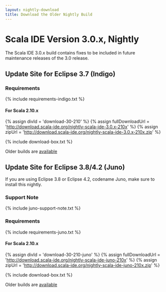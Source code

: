 ```yaml
---
layout: nightly-download
title: Download the Older Nightly Build
---
```


# Scala IDE Version 3.0.x, Nightly
The Scala IDE 3.0.x build contains fixes to be included in future maintenance releases of the 3.0 release.

## Update Site for Eclipse 3.7 (Indigo)

### Requirements
{% include requirements-indigo.txt %}

#### For Scala 2.10.x

{% assign divId = 'download-30-210' %}
{% assign fullDownloadUrl = 'http://download.scala-ide.org/nightly-scala-ide-3.0.x-210x' %}
{% assign zipUrl = 'http://download.scala-ide.org/nightly-scala-ide-3.0.x-210x.zip' %}

{% include download-box.txt %}
<div class="zip-update-site">
Older builds are <a href="http://download.scala-ide.org/repositories/nightly/release/scala-ide-3.0.x/scala-ide/2.10.1-SNAPSHOT/">available</a>
</div>

## Update Site for Eclipse 3.8/4.2 (Juno)
If you are using Eclipse 3.8 or Eclipse 4.2, codename Juno, make sure to install this nightly.

### Support Note
{% include juno-support-note.txt %}

### Requirements
{% include requirements-juno.txt %}

#### For Scala 2.10.x
{% assign divId = 'download-30-210-juno' %}
{% assign fullDownloadUrl = 'http://download.scala-ide.org/nightly-scala-ide-juno-210x' %}
{% assign zipUrl = 'http://download.scala-ide.org/nightly-scala-ide-juno-210x.zip' %}

{% include download-box.txt %}
<div class="zip-update-site">
Older builds are <a href="http://download.scala-ide.org/repositories/nightly/platform/juno/scala-ide/2.10.1-SNAPSHOT">available</a>
</div>